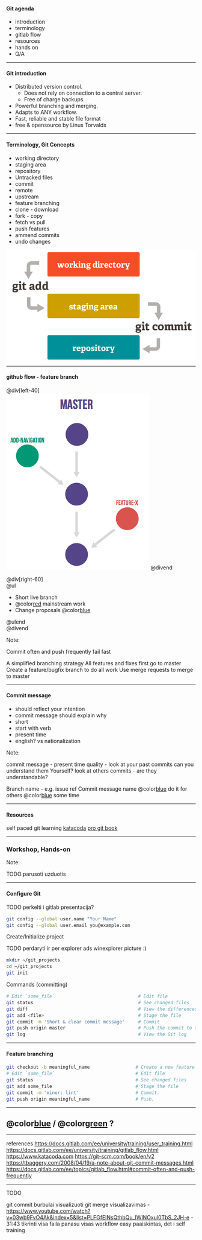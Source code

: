 #### Git agenda

- introduction
- terminology
- gitlab flow
- resources
- hands on
- Q/A

---

#### Git introduction

- Distributed version control.
  - Does not rely on connection to a central server.
  - Free of charge backups.
- Powerful branching and merging.
- Adapts to ANY workflow.
- Fast, reliable and stable file format
- free & opensource
  by Linus Torvalds

---

#### Terminology, Git Concepts

- working directory
- staging area
- repository
- Untracked files
- commit
- remote
- upstream
- feature branching
- clone - download
- fork - copy
- fetch vs pull
- push
  features
- ammend commits
- undo changes

![](assets/img/index1@2x.png)

---

#### github flow - feature branch

@div[left-40]
<br/>
![](assets/img/feature_branches.png)
@divend

@div[right-60]
<br/>
@ul

- Short live branch
- @color[red](Protect) mainstream work
- Change proposals @color[blue](ONLY!)

@ulend  
@divend

Note:

Commit often and push frequently fail fast

A simplified branching strategy
All features and fixes first go to master
Create a feature/bugfix branch to do all work
Use merge requests to merge to master

---

#### Commit message

- should reflect your intention
- commit message should explain why
- short
- start with verb
- present time
- english? vs nationalization

Note:

commit message - present time
quality - look at your past commits can you understand them Yourself?
look at others commits - are they understandable?

Branch name - e.g. issue ref
Commit message name
@color[blue](Quality:)
do it for others
@color[blue](invest) some time

---

#### Resources

self paced git learning
[katacoda](https://www.katacoda.com/courses/git)
[pro git book](https://git-scm.com/book/en/v2)

---

### Workshop, Hands-on

Note:

TODO parusoti uzduotis

---

#### Configure Git

TODO perkelti i gitlab presentacija?

```bash
git config --global user.name "Your Name"
git config --global user.email you@example.com
```

Create/Initialize project

TODO perdaryti ir per explorer
ads winexplorer picture :)

```bash
mkdir ~/git_projects
cd ~/git_projects
git init
```

Commands (committing)

```bash
# Edit `some_file`                               # Edit file
git status                                       # See changed files
git diff                                         # View the differences
git add <file>                                   # Stage the file
git commit -m 'Short & clear commit message'     # Commit
git push origin master                           # Push the commit to the remote
git log                                          # View the Git log
```

---

#### Feature branching

```bash
git checkout -b meaningful_name                 # Create a new feature branch called "meaningful_name"
# Edit `some_file`                              # Edit file
git status                                      # See changed files
git add some_file                               # Stage the file
git commit -m 'minor: lint'                     # Commit.
git push origin meaningful_name                 # Push.
```

---

## @color[blue](Q) / @color[green](A) ?

---

references
https://docs.gitlab.com/ee/university/training/user_training.html
https://docs.gitlab.com/ee/university/training/gitlab_flow.html
https://www.katacoda.com
https://git-scm.com/book/en/v2
https://tbaggery.com/2008/04/19/a-note-about-git-commit-messages.html
https://docs.gitlab.com/ee/topics/gitlab_flow.html#commit-often-and-push-frequently

---

TODO

git commit burbulai visualizuoti
git merge visualizavimas - https://www.youtube.com/watch?v=03wb9FvO4Ak&index=5&list=PLFGfElNsQthbQu_IWlNOxul0TbS_2JH-e - 31:43 tikrinti visa faila panasu visas workflow easy paaiskintas, det i self training
